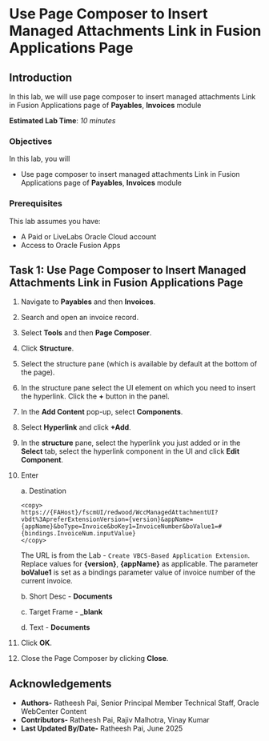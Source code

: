 # Use Page Composer to Insert Managed Attachments Link in Fusion Applications Page

## Introduction

In this lab, we will use page composer to insert managed attachments Link in Fusion Applications page of **Payables**, **Invoices** module

**Estimated Lab Time**: *10 minutes*

### Objectives

In this lab, you will

- Use page composer to insert managed attachments Link in Fusion Applications page of **Payables**, **Invoices** module

### Prerequisites

This lab assumes you have:

- A Paid or LiveLabs Oracle Cloud account
- Access to Oracle Fusion Apps

## Task 1: Use Page Composer to Insert Managed Attachments Link in Fusion Applications Page

1. Navigate to **Payables** and then **Invoices**.

2. Search and open an invoice record.

3. Select **Tools** and then **Page Composer**.

4. Click **Structure**.

5. Select the structure pane (which is available by default at the bottom of the page).

6. In the structure pane select the UI element on which you need to insert the hyperlink. Click the **+** button in the panel.

7. In the **Add Content** pop-up, select **Components**.

8. Select **Hyperlink** and click **+Add**.

9. In the **structure** pane, select the hyperlink you just added or in the **Select** tab, select the hyperlink component in the UI and click **Edit Component**.

10. Enter

    a. Destination

    ```text
    <copy>
    https://{FAHost}/fscmUI/redwood/WccManagedAttachmentUI?vbdt%3ApreferExtensionVersion={version}&appName={appName}&boType=Invoice&boKey1=InvoiceNumber&boValue1=#{bindings.InvoiceNum.inputValue}
    </copy>
    ```

    The URL is from the Lab - `Create VBCS-Based Application Extension`. Replace values for **{version}**, **{appName}** as applicable. The parameter **boValue1** is set as a bindings parameter value of invoice number of the current invoice.

    b. Short Desc - **Documents**

    c. Target Frame - **_blank**

    d. Text - **Documents**

11. Click **OK**.

12. Close the Page Composer by clicking **Close**.

## Acknowledgements

- **Authors-** Ratheesh Pai, Senior Principal Member Technical Staff, Oracle WebCenter Content
- **Contributors-** Ratheesh Pai, Rajiv Malhotra, Vinay Kumar
- **Last Updated By/Date-** Ratheesh Pai, June 2025
